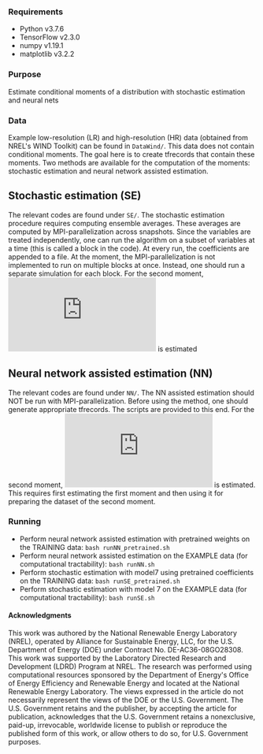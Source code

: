 ### Requirements
- Python v3.7.6
- TensorFlow v2.3.0
- numpy v1.19.1
- matplotlib v3.2.2

### Purpose
Estimate conditional moments of a distribution with stochastic estimation and neural nets

### Data
Example low-resolution (LR) and high-resolution (HR) data (obtained from NREL's WIND Toolkit) can be found in `DataWind/`. This data does not contain conditional moments. The goal here is to create tfrecords that contain these moments. Two methods are available for the computation of the moments: stochastic estimation and neural network assisted estimation.

## Stochastic estimation (SE)
The relevant codes are found under `SE/`. The stochastic estimation procedure requires computing ensemble averages. These averages are computed by MPI-parallelization across snapshots. Since the variables are treated independently, one can run the algorithm on a subset of variables at a time (this is called a block in the code). At every run, the coefficients are appended to a file. At the moment, the MPI-parallelization is not implemented to run on multiple blocks at once. Instead, one should run a separate simulation for each block. 
For the second moment, ![equation](https://latex.codecogs.com/gif.latex?%5Cmathbb%7BE%7D%28%5Cxi_%7BHR%7D%5E2%7C%5Cxi_%7BLR%7D%29) is estimated

## Neural network assisted estimation (NN)
The relevant codes are found under `NN/`. The NN assisted estimation should NOT be run with MPI-parallelization. Before using the method, one should generate appropriate tfrecords. The scripts are provided to this end.
For the second moment, ![equation](https://latex.codecogs.com/gif.latex?%5Cmathbb%7BE%7D%5Cleft%5B%20%28%5Cxi_%7BHR%7D-%5Cmathbb%7BE%7D%28%5Cxi_%7BHR%7D%7C%5Cxi_%7BLR%7D%29%29%5E2%7C%5Cxi_%7BLR%7D%20%5Cright%5D) is estimated. This requires first estimating the first moment and then using it for preparing the dataset of the second moment.

### Running
* Perform neural network assisted estimation with pretrained weights on the TRAINING data: `bash runNN_pretrained.sh`
* Perform neural network assisted estimation on the EXAMPLE data (for computational tractability): `bash runNN.sh`
* Perform stochastic estimation with model7 using pretrained coefficients on the TRAINING data: `bash runSE_pretrained.sh`
* Perform stochastic estimation with model 7 on the EXAMPLE data (for computational tractability): `bash runSE.sh`


#### Acknowledgments
This work was authored by the National Renewable Energy Laboratory (NREL), operated by Alliance for Sustainable Energy, LLC, for the U.S. Department of Energy (DOE) under Contract No. DE-AC36-08GO28308. This work was supported by the Laboratory Directed Research and Development (LDRD) Program at NREL. The research was performed using computational resources sponsored by the Department of Energy's Office of Energy Efficiency and Renewable Energy and located at the National Renewable Energy Laboratory. The views expressed in the article do not necessarily represent the views of the DOE or the U.S. Government. The U.S. Government retains and the publisher, by accepting the article for publication, acknowledges that the U.S. Government retains a nonexclusive, paid-up, irrevocable, worldwide license to publish or reproduce the published form of this work, or allow others to do so, for U.S. Government purposes.


